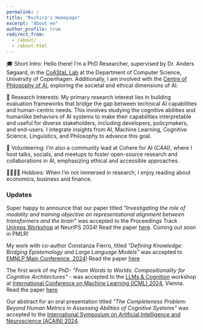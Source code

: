 ```yaml
---
permalink: /
title: "Ruchira's Homepage"
excerpt: "About me"
author_profile: true
redirect_from: 
  - /about/
  - /about.html
---
```



🎓 Short Intro: Hello there! I’m a PhD Researcher, supervised by Dr. Anders Søgaard, in the [CoAStaL Lab](https://coastalcph.github.io) at the Department of Computer Science, University of Copenhagen. Additionally, I am involved with the [Centre of Philosophy of AI](https://sites.google.com/view/cpaicph/home), exploring the societal and ethical dimensions of AI.

🧠 Research Interests: My primary research interest lies in building evaluation frameworks that bridge the gap between technical AI capabilities and human-centric needs. This involves studying the cognitive abilities and humanlike behaviors of AI systems to make their capabilities interpretable and useful for diverse stakeholders, including developers, policymakers, and end-users. I integrate insights from AI, Machine Learning, Cognitive Science, Linguistics, and Philosophy to advance this goal.

👥 Volunteering: I’m also a community lead at Cohere for AI (C4AI), where I host talks, socials, and meetups to foster open-source research and collaborations in AI, emphasizing ethical and accessible approaches.

🚶🏽‍♀️‍➡️ Hobbies: When I’m not immersed in research, I enjoy reading about economics, business and finance. 


### Updates

Super happy to announce that our paper titled *"Investigating the role of modality and training objective on representational alignment between transformers and the brain"* was accepted to the Proceedings Track [Unireps Workshop](https://unireps.org/2024/) at NeurIPS 2024! Read the paper [here](https://openreview.net/forum?id=t4CnKu6yXn#discussion). Coming out soon in PMLR!

My work with co-author Constanza Fierro, titled *"Defining Knowledge: Bridging Epistemology and Large Language Models"* was accepted to [EMNLP Main Conference, 2024](https://2024.emnlp.org)! Read the paper [here](https://aclanthology.org/2024.emnlp-main.900/)

The first work of my PhD- *"From Words to Worlds: Compositionality for Cognitive Architectures"* - was accepted to the [LLMs & Cognition](https://llm-cognition.github.io/) workshop at [International Conference on Machine Learning (ICML) 2024](https://icml.cc/), Vienna. Read the paper [here](https://openreview.net/forum?id=2eA9b52PAW)

Our abstract for an oral presentation titled *"The Completeness Problem: Beyond Human Metrics in Assessing Abilities of Cognitive Systems"* was accepted to the [International Symposium on Artificial Intelligence and Neuroscience (ACAIN) 2024](https://acain2024.icas.events/symposium/). 




